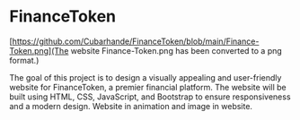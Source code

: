 # FinanceToken

[https://github.com/Cubarhande/FinanceToken/blob/main/Finance-Token.png](The website Finance-Token.png has been converted to a png format.)

The goal of this project is to design a visually appealing and user-friendly website for FinanceToken, a premier financial platform.
The website will be built using HTML, CSS, JavaScript, and Bootstrap to ensure responsiveness and a modern design.
Website in animation and image in website.
